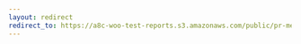 ```yaml
---
layout: redirect
redirect_to: https://a8c-woo-test-reports.s3.amazonaws.com/public/pr-merge/38100/api/index.html
---
```

